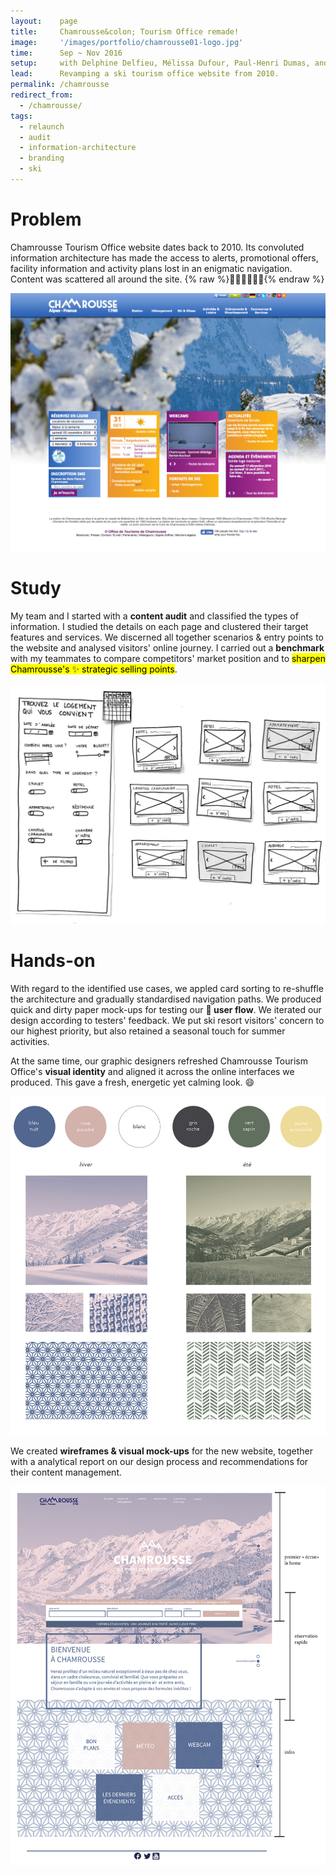 ```yaml
---
layout:    page
title:     Chamrousse&colon; Tourism Office remade!
image:     '/images/portfolio/chamrousse01-logo.jpg'
time:      Sep ~ Nov 2016
setup:     with Delphine Delfieu, Mélissa Dufour, Paul-Henri Dumas, and Léa Guiraud.
lead:      Revamping a ski tourism office website from 2010.
permalink: /chamrousse
redirect_from:
  - /chamrousse/
tags:
  - relaunch
  - audit
  - information-architecture
  - branding
  - ski
---
```


# Problem
Chamrousse Tourism Office website dates back to 2010. Its convoluted information architecture has made the access to alerts, promotional offers, facility information and activity plans lost in an enigmatic navigation. Content was scattered all around the site. {% raw %}<span style="display: inline-block">💆🏽‍♀️💆🏻‍♂️</span>{% endraw %}

![Chamrousse Tourism Office website from 2010](/images/portfolio/chamrousse02.jpg)

# Study
My team and I started with a **content audit** and classified the types of information. I studied the details on each page and clustered their target features and services. We discerned all together scenarios & entry points to the website and analysed visitors' online journey. I carried out a **benchmark** with my teammates to compare competitors' market position and to <mark>sharpen Chamrousse's ✨ strategic selling points</mark>.

![Paper mock-ups for accommodation reservation](/images/portfolio/chamrousse03-2.jpg)

# Hands-on
With regard to the identified use cases, we appled card sorting to re-shuffle the architecture and gradually standardised navigation paths. We produced quick and dirty paper mock-ups for testing our **🔀 user flow**. We iterated our design according to testers' feedback. We put ski resort visitors' concern to our highest priority, but also retained a seasonal touch for summer activities.

At the same time, our graphic designers refreshed Chamrousse Tourism Office's **visual identity** and aligned it across the online interfaces we produced. This gave a fresh, energetic yet calming look. 😄

![Branding scheme](/images/portfolio/chamrousse04.jpg)

We created **wireframes & visual mock-ups** for the new website, together with a analytical report on our design process and recommendations for their content management.

![Home page remade, structure floor plan](/images/portfolio/chamrousse06.jpg)